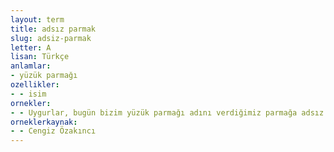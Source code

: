 ```yaml
---
layout: term
title: adsız parmak
slug: adsiz-parmak
letter: A
lisan: Türkçe
anlamlar:
- yüzük parmağı
ozellikler:
- - isim
ornekler:
- - Uygurlar, bugün bizim yüzük parmağı adını verdiğimiz parmağa adsız parmak diyorlar.
orneklerkaynak:
- - Cengiz Özakıncı
---
```

